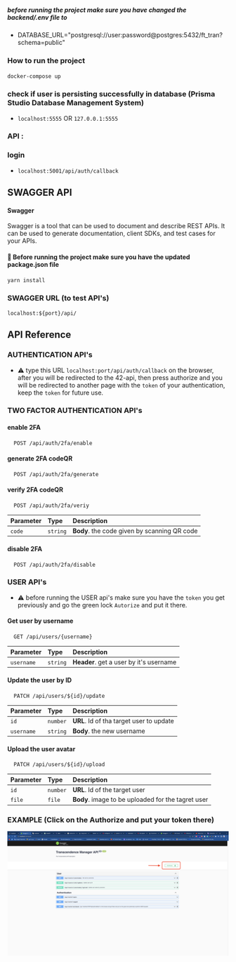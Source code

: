 
##### before running the project make sure you have changed the backend/.env file to
- DATABASE_URL="postgresql://user:password@postgres:5432/ft_tran?schema=public" 

### How to run the project 
`docker-compose up`

### check if user is persisting successfully in database (Prisma Studio Database Management System)
- `localhost:5555` OR `127.0.0.1:5555`

### API :
### login
- `localhost:5001/api/auth/callback`

## SWAGGER API

#### Swagger
Swagger is a tool that can be used to document and describe REST APIs. It can be used to generate documentation, client SDKs, and test cases for your APIs.

#### :stop_sign: Before running the project make sure you have the updated package.json file 
    yarn install

### SWAGGER URL (to test API's)
    localhost:${port}/api/ 

## API Reference

### AUTHENTICATION API's
* :warning: type this URL `localhost:port/api/auth/callback` on the browser, after you will be redirected to the 42-api, then press authorize and you will be redirected to another page with the ``token`` of your authentication, keep the ``token`` for future use.

### TWO FACTOR AUTHENTICATION API's

#### enable 2FA
```http
  POST /api/auth/2fa/enable
```

#### generate 2FA codeQR
```http
  POST /api/auth/2fa/generate
```

#### verify 2FA codeQR
```http
  POST /api/auth/2fa/veriy
```

| Parameter | Type     | Description                |
| :-------- | :------- | :------------------------- |
| `code` | `string` | **Body**. the code given by scanning QR code |


#### disable 2FA
```http
  POST /api/auth/2fa/disable
```

### USER API's

* :warning: before running the USER api's make sure you have the `token` you get previously and go the green lock `Autorize` and put it there.

#### Get user by username

```http
  GET /api/users/{username}
```

| Parameter | Type     | Description                |
| :-------- | :------- | :------------------------- |
| `username` | `string` | **Header**. get a user by it's username |

#### Update the user by ID

```http
  PATCH /api/users/${id}/update
```

| Parameter | Type     | Description                       |
| :-------- | :------- | :-------------------------------- |
| `id`      | `number` | **URL**. Id of tha target user to update |
| `username`      | `string` | **Body**. the new username |


#### Upload the user avatar
```http
  PATCH /api/users/${id}/upload
```

| Parameter | Type     | Description                       |
| :-------- | :------- | :-------------------------------- |
| `id`      | `number` | **URL**. Id of the target user|
| `file`      | `file` | **Body**. image to be uploaded for the tagret user |


### EXAMPLE (Click on the Authorize and put your token there)
<p><img align="center" src="https://raw.githubusercontent.com/Maiichi/ft_transcendence/develop/images/Swager_example.png" alt="swagger" /></p>
